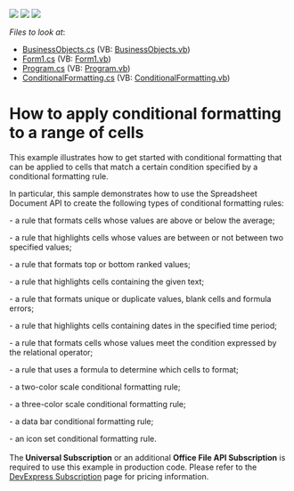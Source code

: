 <!-- default badges list -->
![](https://img.shields.io/endpoint?url=https://codecentral.devexpress.com/api/v1/VersionRange/128613029/19.2.2%2B)
[![](https://img.shields.io/badge/Open_in_DevExpress_Support_Center-FF7200?style=flat-square&logo=DevExpress&logoColor=white)](https://supportcenter.devexpress.com/ticket/details/E4959)
[![](https://img.shields.io/badge/📖_How_to_use_DevExpress_Examples-e9f6fc?style=flat-square)](https://docs.devexpress.com/GeneralInformation/403183)
<!-- default badges end -->
<!-- default file list -->
*Files to look at*:

* [BusinessObjects.cs](./CS/ConditionalFormatting_Example/BusinessObjects.cs) (VB: [BusinessObjects.vb](./VB/ConditionalFormatting_Example/BusinessObjects.vb))
* [Form1.cs](./CS/ConditionalFormatting_Example/Form1.cs) (VB: [Form1.vb](./VB/ConditionalFormatting_Example/Form1.vb))
* [Program.cs](./CS/ConditionalFormatting_Example/Program.cs) (VB: [Program.vb](./VB/ConditionalFormatting_Example/Program.vb))
* [ConditionalFormatting.cs](./CS/ConditionalFormatting_Example/SpreadsheetActions/ConditionalFormatting.cs) (VB: [ConditionalFormatting.vb](./VB/ConditionalFormatting_Example/SpreadsheetActions/ConditionalFormatting.vb))
<!-- default file list end -->
# How to apply conditional formatting to a range of cells


<p>This example illustrates how to get started with conditional formatting that can be applied to cells that match a certain condition specified by a conditional formatting rule.</p>
<p>In particular, this sample demonstrates how to use the Spreadsheet Document API to create the following types of conditional formatting rules:</p>
<p>- a rule that formats cells whose values are above or below the average;</p>
<p>- a rule that highlights cells whose values are between or not between two specified values;</p>
<p>- a rule that formats top or bottom ranked values;</p>
<p>- a rule that highlights cells containing the given text;</p>
<p>- a rule that formats unique or duplicate values, blank cells and formula errors;</p>
<p>- a rule that highlights cells containing dates in the specified time period;</p>
<p>- a rule that formats cells whose values meet the condition expressed by the relational operator;</p>
<p>- a rule that uses a formula to determine which cells to format;</p>
<p>- a two-color scale conditional formatting rule;</p>
<p>- a three-color scale conditional formatting rule;</p>
<p>- a data bar conditional formatting rule;</p>
<p>- an icon set conditional formatting rule.<br><br>The<strong> Universal Subscription</strong> or an additional <strong>Office File API Subscription</strong> is required to use this example in production code. Please refer to the <a href="https://www.devexpress.com/Buy/NET/">DevExpress Subscription</a> page for pricing information.</p>

<br/>
